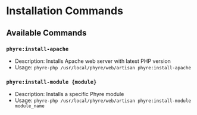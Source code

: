 # Installation Commands

## Available Commands

### `phyre:install-apache`
- Description: Installs Apache web server with latest PHP version
- Usage: `phyre-php /usr/local/phyre/web/artisan phyre:install-apache`

### `phyre:install-module {module}`
- Description: Installs a specific Phyre module
- Usage: `phyre-php /usr/local/phyre/web/artisan phyre:install-module module_name`
